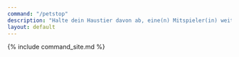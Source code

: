 ```yaml
---
command: "/petstop"
description: "Halte dein Haustier davon ab, eine(n) Mitspieler(in) weiter zu attackieren."
layout: default
---
```

{% include command_site.md %}
